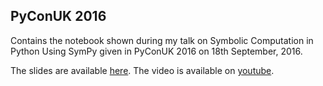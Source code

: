 ## PyConUK 2016

Contains the notebook shown during my talk on Symbolic Computation in Python Using SymPy
given in PyConUK 2016 on 18th September, 2016.

The slides are available [here](https://slides.com/leosartaj/sympy/live#/).
The video is available on [youtube](https://www.youtube.com/watch?v=f4cXX0wa9VM).
